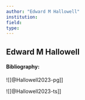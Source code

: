 ```yaml
---
author: "Edward M Hallowell"
institution:
field:
type:
---
```


## Edward M Hallowell
#### Bibliography:

![[@Hallowell2023-pg]]

![[@Hallowell2023-ts]]